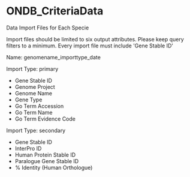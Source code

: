 # ONDB_CriteriaData

Data Import Files for Each Specie

Import files should be limited to six output attributes. Please keep query filters to a minimum. Every import file must include 'Gene Stable ID'

Name: genomename_importtype_date

Import Type: primary
- Gene Stable ID
- Genome Project
- Genome Name
- Gene Type
- Go Term Accession
- Go Term Name
- Go Term Evidence Code


Import Type: secondary
- Gene Stable ID
- InterPro ID
- Human Protein Stable ID
- Paralogue Gene Stable ID
- % Identity (Human Orthologue)
